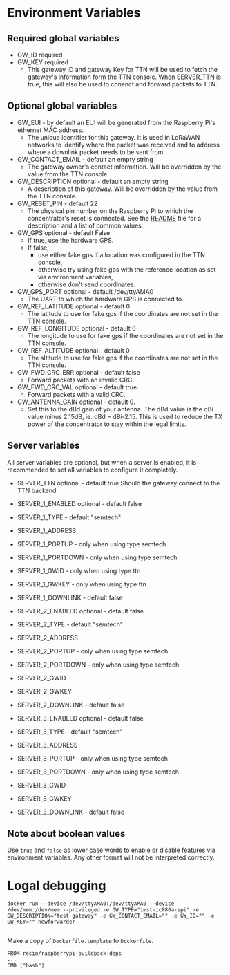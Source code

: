 # Environment Variables
## Required global variables
* GW_ID required
* GW_KEY required
  * This gateway ID and gateway Key for TTN will be used to fetch the gateway's information form the TTN console. When SERVER_TTN is true, this will also be used to conenct and forward packets to TTN.

## Optional global variables
* GW_EUI - by default an EUI will be generated from the Raspberry Pi's ethernet MAC address.
  * The unique identifier for this gateway. It is used in LoRaWAN networks to identify where the packet was received and to address where a downlink packet needs to be sent from.
* GW_CONTACT_EMAIL - default an empty string
  * The gateway owner's contact information. Will be overridden by the value from the TTN console.
* GW_DESCRIPTION optional - default an empty string
  * A description of this gateway. Will be overridden by the value from the TTN console.
* GW_RESET_PIN - default 22
  * The physical pin number on the Raspberry Pi to which the concentrator's reset is connected. See the [README](README.md) file for a description and a list of common values.
* GW_GPS optional - default False
  * If true, use the hardware GPS. 
  * If false, 
    * use either fake gps if a location was configured in the TTN console, 
    * otherwise try using fake gps with the reference location as set via environment variables, 
    * otherwise don't send coordinates. 
* GW_GPS_PORT optional - default /dev/ttyAMA0
  * The UART to which the hardware GPS is connected to.
* GW_REF_LATITUDE optional - default 0
  * The latitude to use for fake gps if the coordinates are not set in the TTN console.
* GW_REF_LONGITUDE optional - default 0
  * The longitude to use for fake gps if the coordinates are not set in the TTN console.
* GW_REF_ALTITUDE optional - default 0
  * The altitude to use for fake gps if the coordinates are not set in the TTN console.
* GW_FWD_CRC_ERR optional - default false
  * Forward packets with an invalid CRC.
* GW_FWD_CRC_VAL optional - default true.
  * Forward packets with a valid CRC.
* GW_ANTENNA_GAIN optional - default 0.
  * Set this to the dBd gain of your antenna. The dBd value is the dBi value minus 2.15dB, ie. dBd = dBi-2.15. This is used to reduce the TX power of the concentrator to stay within the legal limits.

## Server variables
All server variables are optional, but when a server is enabled, it is recommended to set all variables to configure it completely.
* SERVER_TTN optional - default true
  Should the gateway connect to the TTN backend
  
* SERVER_1_ENABLED optional - default false
* SERVER_1_TYPE - default "semtech"
* SERVER_1_ADDRESS
* SERVER_1_PORTUP - only when using type semtech
* SERVER_1_PORTDOWN - only when using type semtech
* SERVER_1_GWID - only when using type ttn
* SERVER_1_GWKEY - only when using type ttn
* SERVER_1_DOWNLINK - default false

* SERVER_2_ENABLED optional - default false
* SERVER_2_TYPE - default "semtech"
* SERVER_2_ADDRESS
* SERVER_2_PORTUP - only when using type semtech
* SERVER_2_PORTDOWN - only when using type semtech
* SERVER_2_GWID
* SERVER_2_GWKEY
* SERVER_2_DOWNLINK - default false

* SERVER_3_ENABLED optional - default false
* SERVER_3_TYPE - default "semtech"
* SERVER_3_ADDRESS
* SERVER_3_PORTUP - only when using type semtech
* SERVER_3_PORTDOWN - only when using type semtech
* SERVER_3_GWID
* SERVER_3_GWKEY
* SERVER_3_DOWNLINK - default false

## Note about boolean values

Use `true` and `false` as lower case words to enable or disable features via environment variables. Any other format will not be interpreted correctly.

# Logal debugging
```
docker run --device /dev/ttyAMA0:/dev/ttyAMA0 --device /dev/mem:/dev/mem --privileged -e GW_TYPE="imst-ic880a-spi" -e GW_DESCRIPTION="test gateway" -e GW_CONTACT_EMAIL="" -e GW_ID="" -e GW_KEY="" newforwarder


```
Make a copy of `Dockerfile.template` to `Dockerfile`.
```
FROM resin/raspberrypi-buildpack-deps
...
CMD ["bash"]
```
